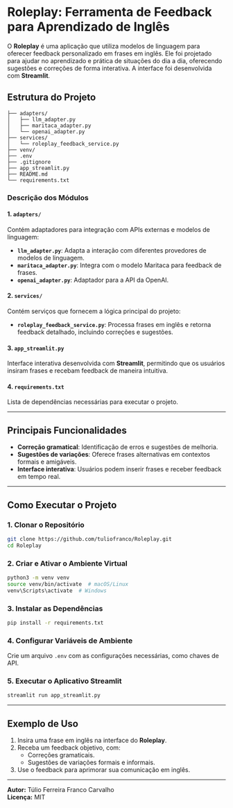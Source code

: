 
# Roleplay: Ferramenta de Feedback para Aprendizado de Inglês

O **Roleplay** é uma aplicação que utiliza modelos de linguagem para oferecer feedback personalizado em frases em inglês. Ele foi projetado para ajudar no aprendizado e prática de situações do dia a dia, oferecendo sugestões e correções de forma interativa. A interface foi desenvolvida com **Streamlit**.

## Estrutura do Projeto

```
├── adapters/
│   ├── llm_adapter.py
│   ├── maritaca_adapter.py
│   └── openai_adapter.py
├── services/
│   └── roleplay_feedback_service.py
├── venv/
├── .env
├── .gitignore
├── app_streamlit.py
├── README.md
└── requirements.txt
```

### Descrição dos Módulos

#### 1. **`adapters/`**
Contém adaptadores para integração com APIs externas e modelos de linguagem:
- **`llm_adapter.py`**: Adapta a interação com diferentes provedores de modelos de linguagem.
- **`maritaca_adapter.py`**: Integra com o modelo Maritaca para feedback de frases.
- **`openai_adapter.py`**: Adaptador para a API da OpenAI.

#### 2. **`services/`**
Contém serviços que fornecem a lógica principal do projeto:
- **`roleplay_feedback_service.py`**: Processa frases em inglês e retorna feedback detalhado, incluindo correções e sugestões.

#### 3. **`app_streamlit.py`**
Interface interativa desenvolvida com **Streamlit**, permitindo que os usuários insiram frases e recebam feedback de maneira intuitiva.

#### 4. **`requirements.txt`**
Lista de dependências necessárias para executar o projeto.

---

## Principais Funcionalidades

- **Correção gramatical**: Identificação de erros e sugestões de melhoria.
- **Sugestões de variações**: Oferece frases alternativas em contextos formais e amigáveis.
- **Interface interativa**: Usuários podem inserir frases e receber feedback em tempo real.

---

## Como Executar o Projeto

### 1. Clonar o Repositório

```bash
git clone https://github.com/tuliofranco/Roleplay.git
cd Roleplay
```

### 2. Criar e Ativar o Ambiente Virtual

```bash
python3 -m venv venv
source venv/bin/activate  # macOS/Linux
venv\Scripts\activate  # Windows
```

### 3. Instalar as Dependências

```bash
pip install -r requirements.txt
```

### 4. Configurar Variáveis de Ambiente

Crie um arquivo `.env` com as configurações necessárias, como chaves de API.

### 5. Executar o Aplicativo Streamlit

```bash
streamlit run app_streamlit.py
```

---

## Exemplo de Uso

1. Insira uma frase em inglês na interface do **Roleplay**.
2. Receba um feedback objetivo, com:
   - Correções gramaticais.
   - Sugestões de variações formais e informais.
3. Use o feedback para aprimorar sua comunicação em inglês.

---

**Autor:** Túlio Ferreira Franco Carvalho  
**Licença:** MIT  
